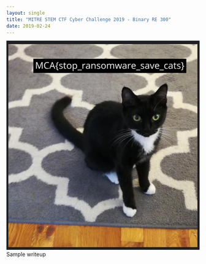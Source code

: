 ```yaml
---
layout: single
title: "MITRE STEM CTF Cyber Challenge 2019 - Binary RE 300"
date: 2019-02-24
---
```

![Flag](/writeups/images/RE300_flag.png)
Sample writeup
